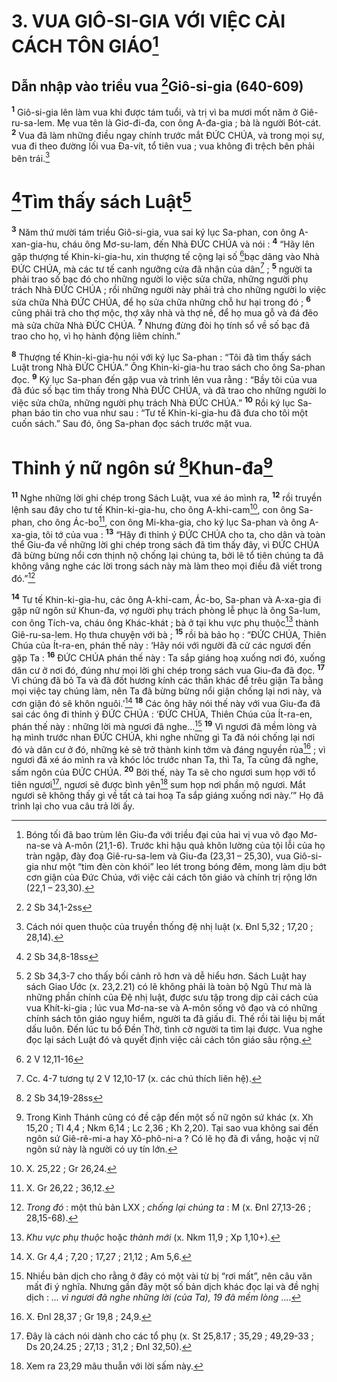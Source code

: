 # 3. VUA GIÔ-SI-GIA VỚI VIỆC CẢI CÁCH TÔN GIÁO[^1]
## Dẫn nhập vào triều vua [^1*]Giô-si-gia (640-609)
<sup><b>1</b></sup> Giô-si-gia lên làm vua khi được tám tuổi, và trị vì ba mươi mốt năm ở Giê-ru-sa-lem. Mẹ vua tên là Giơ-đi-đa, con ông A-đa-gia ; bà là người Bót-cát. <sup><b>2</b></sup> Vua đã làm những điều ngay chính trước mắt ĐỨC CHÚA, và trong mọi sự, vua đi theo đường lối vua Đa-vít, tổ tiên vua ; vua không đi trệch bên phải bên trái.[^2]

# [^2*]Tìm thấy sách Luật[^3]
<sup><b>3</b></sup> Năm thứ mười tám triều Giô-si-gia, vua sai ký lục Sa-phan, con ông A-xan-gia-hu, cháu ông Mơ-su-lam, đến Nhà ĐỨC CHÚA và nói : <sup><b>4</b></sup> “Hãy lên gặp thượng tế Khin-ki-gia-hu, xin thượng tế cộng lại số [^3*]bạc dâng vào Nhà ĐỨC CHÚA, mà các tư tế canh ngưỡng cửa đã nhận của dân[^4] ; <sup><b>5</b></sup> người ta phải trao số bạc đó cho những người lo việc sửa chữa, những người phụ trách Nhà ĐỨC CHÚA ; rồi những người này phải trả cho những người lo việc sửa chữa Nhà ĐỨC CHÚA, để họ sửa chữa những chỗ hư hại trong đó ; <sup><b>6</b></sup> cũng phải trả cho thợ mộc, thợ xây nhà và thợ nề, để họ mua gỗ và đá đẽo mà sửa chữa Nhà ĐỨC CHÚA. <sup><b>7</b></sup> Nhưng đừng đòi họ tính sổ về số bạc đã trao cho họ, vì họ hành động liêm chính.”

<sup><b>8</b></sup> Thượng tế Khin-ki-gia-hu nói với ký lục Sa-phan : “Tôi đã tìm thấy sách Luật trong Nhà ĐỨC CHÚA.” Ông Khin-ki-gia-hu trao sách cho ông Sa-phan đọc. <sup><b>9</b></sup> Ký lục Sa-phan đến gặp vua và trình lên vua rằng : “Bầy tôi của vua đã đúc số bạc tìm thấy trong Nhà ĐỨC CHÚA, và đã trao cho những người lo việc sửa chữa, những người phụ trách Nhà ĐỨC CHÚA.” <sup><b>10</b></sup> Rồi ký lục Sa-phan báo tin cho vua như sau : “Tư tế Khin-ki-gia-hu đã đưa cho tôi một cuốn sách.” Sau đó, ông Sa-phan đọc sách trước mặt vua.

# Thỉnh ý nữ ngôn sứ [^4*]Khun-đa[^5]
<sup><b>11</b></sup> Nghe những lời ghi chép trong Sách Luật, vua xé áo mình ra, <sup><b>12</b></sup> rồi truyền lệnh sau đây cho tư tế Khin-ki-gia-hu, cho ông A-khi-cam[^6], con ông Sa-phan, cho ông Ác-bo[^7], con ông Mi-kha-gia, cho ký lục Sa-phan và ông A-xa-gia, tôi tớ của vua : <sup><b>13</b></sup> “Hãy đi thỉnh ý ĐỨC CHÚA cho ta, cho dân và toàn thể Giu-đa về những lời ghi chép trong sách đã tìm thấy đây, vì ĐỨC CHÚA đã bừng bừng nổi cơn thịnh nộ chống lại chúng ta, bởi lẽ tổ tiên chúng ta đã không vâng nghe các lời trong sách này mà làm theo mọi điều đã viết trong đó.”[^8]

<sup><b>14</b></sup> Tư tế Khin-ki-gia-hu, các ông A-khi-cam, Ác-bo, Sa-phan và A-xa-gia đi gặp nữ ngôn sứ Khun-đa, vợ người phụ trách phòng lễ phục là ông Sa-lum, con ông Tích-va, cháu ông Khác-khát ; bà ở tại khu vực phụ thuộc[^9] thành Giê-ru-sa-lem. Họ thưa chuyện với bà ; <sup><b>15</b></sup> rồi bà bảo họ : “ĐỨC CHÚA, Thiên Chúa của Ít-ra-en, phán thế này : ‘Hãy nói với người đã cử các ngươi đến gặp Ta : <sup><b>16</b></sup> ĐỨC CHÚA phán thế này : Ta sắp giáng hoạ xuống nơi đó, xuống dân cư ở nơi đó, đúng như mọi lời ghi chép trong sách vua Giu-đa đã đọc. <sup><b>17</b></sup> Vì chúng đã bỏ Ta và đã đốt hương kính các thần khác để trêu giận Ta bằng mọi việc tay chúng làm, nên Ta đã bừng bừng nổi giận chống lại nơi này, và cơn giận đó sẽ khôn nguôi.’[^10] <sup><b>18</b></sup> Các ông hãy nói thế này với vua Giu-đa đã sai các ông đi thỉnh ý ĐỨC CHÚA : ‘ĐỨC CHÚA, Thiên Chúa của Ít-ra-en, phán thế này : những lời mà ngươi đã nghe...[^11] <sup><b>19</b></sup> Vì ngươi đã mềm lòng và hạ mình trước nhan ĐỨC CHÚA, khi nghe những gì Ta đã nói chống lại nơi đó và dân cư ở đó, những kẻ sẽ trở thành kinh tởm và đáng nguyền rủa[^12] ; vì ngươi đã xé áo mình ra và khóc lóc trước nhan Ta, thì Ta, Ta cũng đã nghe, sấm ngôn của ĐỨC CHÚA. <sup><b>20</b></sup> Bởi thế, này Ta sẽ cho ngươi sum họp với tổ tiên ngươi[^13], ngươi sẽ được bình yên[^14] sum họp nơi phần mộ ngươi. Mắt ngươi sẽ không thấy gì về tất cả tai hoạ Ta sắp giáng xuống nơi này.’” Họ đã trình lại cho vua câu trả lời ấy.

[^1]: Bóng tối đã bao trùm lên Giu-đa với triều đại của hai vị vua vô đạo Mơ-na-se và A-môn (21,1-6). Trước khi hậu quả khôn lường của tội lỗi của họ tràn ngập, đày đoạ Giê-ru-sa-lem và Giu-đa (23,31 – 25,30), vua Giô-si-gia như một “tim đèn còn khói” leo lét trong bóng đêm, mong làm dịu bớt cơn giận của Đức Chúa, với việc cải cách tôn giáo và chính trị rộng lớn (22,1 – 23,30).
[^2]: Cách nói quen thuộc của truyền thống đệ nhị luật (x. Đnl 5,32 ; 17,20 ; 28,14).
[^3]: 2 Sb 34,3-7 cho thấy bối cảnh rõ hơn và dễ hiểu hơn. Sách Luật hay sách Giao Ước (x. 23,2.21) có lẽ không phải là toàn bộ Ngũ Thư mà là những phần chính của Đệ nhị luật, được sưu tập trong dịp cải cách của vua Khít-ki-gia ; lúc vua Mơ-na-se và A-môn sống vô đạo và có những chính sách tôn giáo nguy hiểm, người ta đã giấu đi. Thế rồi tài liệu bị mất dấu luôn. Đến lúc tu bổ Đền Thờ, tình cờ người ta tìm lại được. Vua nghe đọc lại sách Luật đó và quyết định việc cải cách tôn giáo sâu rộng.
[^4]: Cc. 4-7 tương tự 2 V 12,10-17 (x. các chú thích liên hệ).
[^5]: Trong Kinh Thánh cũng có đề cập đến một số nữ ngôn sứ khác (x. Xh 15,20 ; Tl 4,4 ; Nkm 6,14 ; Lc 2,36 ; Kh 2,20). Tại sao vua không sai đến ngôn sứ Giê-rê-mi-a hay Xô-phô-ni-a ? Có lẽ họ đã đi vắng, hoặc vị nữ ngôn sứ này là người có uy tín lớn.
[^6]: X. 25,22 ; Gr 26,24.
[^7]: X. Gr 26,22 ; 36,12.
[^8]: <i>Trong đó</i> : một thủ bản LXX ; <i>chống lại chúng ta</i> : M (x. Đnl 27,13-26 ; 28,15-68).
[^9]: <i>Khu vực phụ thuộc</i> hoặc <i>thành mới</i> (x. Nkm 11,9 ; Xp 1,10+).
[^10]: X. Gr 4,4 ; 7,20 ; 17,27 ; 21,12 ; Am 5,6.
[^11]: Nhiều bản dịch cho rằng ở đây có một vài từ bị “rơi mất”, nên câu văn mất đi ý nghĩa. Nhưng gần đây một số bản dịch khác đọc lại và đề nghị dịch : <i>... vì ngươi đã nghe những lời (của Ta), 19 đã mềm lòng</i> ....
[^12]: X. Đnl 28,37 ; Gr 19,8 ; 24,9.
[^13]: Đây là cách nói dành cho các tổ phụ (x. St 25,8.17 ; 35,29 ; 49,29-33 ; Ds 20,24.25 ; 27,13 ; 31,2 ; Đnl 32,50).
[^14]: Xem ra 23,29 mâu thuẫn với lời sấm này.
[^1*]: 2 Sb 34,1-2ss
[^2*]: 2 Sb 34,8-18ss
[^3*]: 2 V 12,11-16
[^4*]: 2 Sb 34,19-28ss
